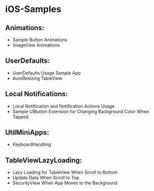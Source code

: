 # iOS-Samples

## Animations:
- Sample Button Animations
- ImageView Animations

## UserDefaults:
- UserDefaults Usage Sample App
- AutoResizing TableView

## Local Notifications:
- Local Notification and Notification Actions Usage
- Sample UIButton Extension for Changing Background Color When Tapped.

## UtilMiniApps:
- KeyboardHandling

## TableViewLazyLoading:
- Lazy Loading for TableView When Scroll to Bottom
- Update Data When Scroll to Top
- SecurityView When App Moves to the Background
